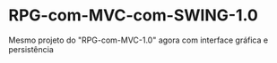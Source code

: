 # RPG-com-MVC-com-SWING-1.0
Mesmo projeto do "RPG-com-MVC-1.0" agora com interface gráfica e persistência
